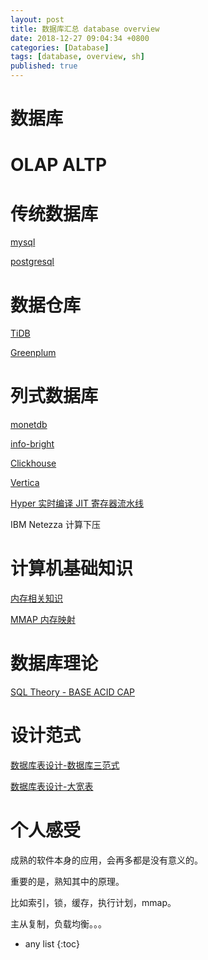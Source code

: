 ```yaml
---
layout: post
title: 数据库汇总 database overview
date: 2018-12-27 09:04:34 +0800
categories: [Database]
tags: [database, overview, sh]
published: true
---
```


# 数据库

# OLAP ALTP

# 传统数据库 

[mysql]()

[postgresql](https://houbb.github.io/2018/01/08/postgresql)

# 数据仓库

[TiDB](https://houbb.github.io/2019/03/15/database-tidb)

[Greenplum](https://houbb.github.io/2019/01/09/database-greenplum)

[]()

# 列式数据库

[monetdb](https://houbb.github.io/2018/12/27/database-monetdb)

[info-bright](https://houbb.github.io/2018/12/27/info-bright)

[Clickhouse]()

[Vertica]()

[Hyper 实时编译 JIT 寄存器流水线]()

IBM Netezza 计算下压


# 计算机基础知识

[内存相关知识](https://people.freebsd.org/~lstewart/articles/cpumemory.pdf)

[MMAP 内存映射](https://houbb.github.io/2018/09/21/java-io-08-mmap-08)


# 数据库理论

[SQL Theory - BASE ACID CAP](https://houbb.github.io/2018/08/13/sql-theory)

# 设计范式

[数据库表设计-数据库三范式](https://houbb.github.io/2018/12/27/database-three-normal-form)

[数据库表设计-大宽表](https://houbb.github.io/2018/12/27/database-wide-table)


# 个人感受

成熟的软件本身的应用，会再多都是没有意义的。

重要的是，熟知其中的原理。

比如索引，锁，缓存，执行计划，mmap。

主从复制，负载均衡。。。

* any list
{:toc}